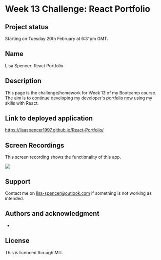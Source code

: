 # Week 13 Challenge: React Portfolio

## Project status
Starting on Tuesday 20th February at 6:31pm GMT. 

## Name
Lisa Spencer: React Portfolio

## Description
This page is the challenge/homework for Week 13 of my Bootcamp course. The aim is to continue developing my developer's portfolio now using my skills with React.

## Link to deployed application
https://lisaspencer1997.github.io/React-Portfolio/

## Screen Recordings
This screen recording shows the functionality of this app.

![](ScreenRecording1.gif)


## Support
Contact me on lisa-spencer@outlook.com if something is not working as intended.

## Authors and acknowledgment
* 

## License
This is licenced through MIT. 
